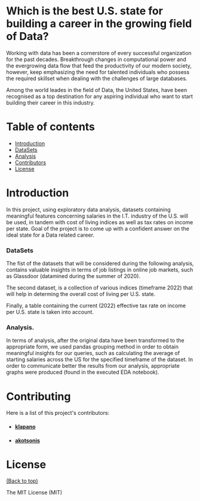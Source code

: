 # Which is the best U.S. state for building a career in the growing field of Data?

Working with data has been a cornerstore of every successful organization for the past decades. Breakthrough changes in computational
power and the evergrowing data flow that feed the productivity of our modern society, however, keep emphasizing the need for  talented individuals
who possess the required skillset when dealing with the challenges of large databases.

Among the world leades in the field of Data, the United States, have been recognised as a top destination for any aspiring individual who
want to start building their career in this industry.

# Table of contents

- [Introduction](#introduction)
- [DataSets](#datasets)
- [Analysis](#analysis)
- [Contributors](#contributors)
- [License](#license)

# Introduction

In this project, using exploratory data analysis, datasets containing meaningful features concerning salaries in the I.T. industry of the U.S. will be
used, in tandem with cost of living indices as well as tax rates on income per state. Goal of the project is to come up with a confident answer on the ideal state
for a Data related career. 

### DataSets

The fist of the datasets that will be considered during the following analysis, contains valuable insights in terms of job listings in online job markets, such as Glassdoor (datamined during the summer of 2020).

The second dataset, is a collection of various indices (timeframe 2022) that will help in determing the overall cost of living per U.S. state.

Finally, a table containing the current (2022) effective tax rate on income per U.S. state is taken into account.

### Analysis.

  In terms of analysis, after the original data have been transformed to the appropriate form, we used pandas grouping method in order to obtain meaningful insights
  for our queries, such as calculating the average of starting salaries across the US for the specified timeframe of the dataset. In order to communicate better the results from our analysis, appropriate graphs were produced (found in the executed EDA notebook).

# Contributing

Here is a list of this project's contributors:
 - #### [klapano](https://github.com/klapano)
 - #### [akotsonis](https://github.com/akotsonis)

# License

[(Back to top)](#table-of-contents)

The MIT License (MIT) 

